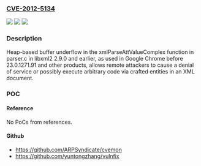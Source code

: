 ### [CVE-2012-5134](https://cve.mitre.org/cgi-bin/cvename.cgi?name=CVE-2012-5134)
![](https://img.shields.io/static/v1?label=Product&message=n%2Fa&color=blue)
![](https://img.shields.io/static/v1?label=Version&message=n%2Fa&color=blue)
![](https://img.shields.io/static/v1?label=Vulnerability&message=n%2Fa&color=brighgreen)

### Description

Heap-based buffer underflow in the xmlParseAttValueComplex function in parser.c in libxml2 2.9.0 and earlier, as used in Google Chrome before 23.0.1271.91 and other products, allows remote attackers to cause a denial of service or possibly execute arbitrary code via crafted entities in an XML document.

### POC

#### Reference
No PoCs from references.

#### Github
- https://github.com/ARPSyndicate/cvemon
- https://github.com/yuntongzhang/vulnfix

